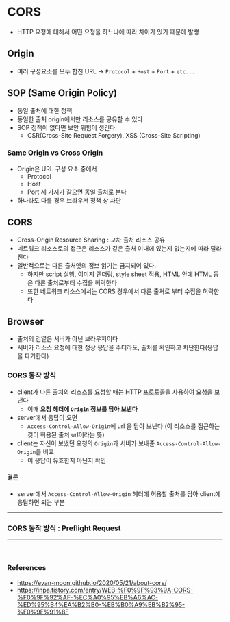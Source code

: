 # CORS

- HTTP 요청에 대해서 어떤 요청을 하느냐에 따라 차이가 있기 때문에 발생

## Origin
- 여러 구성요소를 모두 합친 URL -> `Protocol` + `Host` + `Port` + `etc...`

## SOP (Same Origin Policy)
- 동일 출처에 대한 정책
- 동일한 출처 origin에서만 리소스를 공유할 수 있다
- SOP 정책이 없다면 보안 위험이 생긴다
    - CSR(Cross-Site Request Forgery), XSS (Cross-Site Scripting)

### Same Origin vs Cross Origin
- Origin은 URL 구성 요소 중에서
    - Protocol
    - Host
    - Port
    세 가지가 같으면 동일 출처로 본다
- 하나라도 다를 경우 브라우저 정책 상 차단


## CORS
- Cross-Origin Resource Sharing : 교차 출처 리소스 공유
- 네트워크 리소스로의 접근은 리소스가 같은 출처 이내에 있는지 없는지에 따라 달라진다
- 일반적으로는 다른 출처엣의 정보 읽기는 금지되어 있다. 
    - 하지만 script 실행, 이미지 렌더링, style sheet 적용, HTML 안에 HTML 등은 다른 출처로부터 수집을 허락한다
    - 또한 네트워크 리소스에서는 CORS 경우에서 다른 출처로 부터 수집을 허락한다

## Browser
- 출처의 검열은 서버가 아닌 브라우저이다
- 서버가 리소스 요청에 대한 정상 응답을 주더라도, 출처를 확인하고 차단한다(응답을 파기한다)

### CORS 동작 방식
- client가 다른 출처의 리소스를 요청할 때는 HTTP 프로토콜을 사용하여 요청을 보낸다 
    - 이때 **요청 헤더에 `Origin` 정보를 담아 보낸다**
- server에서 응답이 오면
    - `Access-Control-Allow-Origin`에 url 을 담아 보낸다 (이 리소스를 접근하는 것이 허용된 출처 url이라는 뜻)
- client는 자신이 보냈던 요청의 `Origin`과 서버가 보내준 `Access-Control-Allow-Origin`를 비교
    - 이 응답이 유효한지 아닌지 확인

#### 결론
- server에서 `Access-Control-Allow-Origin` 헤더에 허용할 출처를 담아 client에 응답하면 되는 부분

--- 

### CORS 동작 방식 : Preflight Request



---

<br>

### References
- https://evan-moon.github.io/2020/05/21/about-cors/
- https://inpa.tistory.com/entry/WEB-%F0%9F%93%9A-CORS-%F0%9F%92%AF-%EC%A0%95%EB%A6%AC-%ED%95%B4%EA%B2%B0-%EB%B0%A9%EB%B2%95-%F0%9F%91%8F